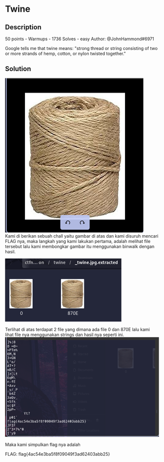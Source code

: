 # Twine
## Description
50 points - Warmups - 1736 Solves - easy
Author: @JohnHammond#6971

Google tells me that twine means: "strong thread or string consisting of two or more strands of hemp, cotton, or nylon twisted together."

## Solution
![](img/Screenshot1.png) <br/>
Kami di berikan sebuah chall yaitu gambar di atas
dan kami disuruh mencari FLAG nya, maka langkah yang kami lakukan pertama, adalah melihat file tersebut
lalu kami membongkar gambar itu menggunakan binwalk
dengan hasil. <br/>

![](img/Screenshot2.png)

Terlihat di atas terdapat 2 file yang dimana ada file 0 dan 870E
lalu kami lihat file nya menggunakan strings
dan hasil nya seperti ini.
![](img/Screenshot3.png)

Maka kami simpulkan flag nya adalah


FLAG: flag{4ac54e3ba5f8f09049f3ad62403abb25}
